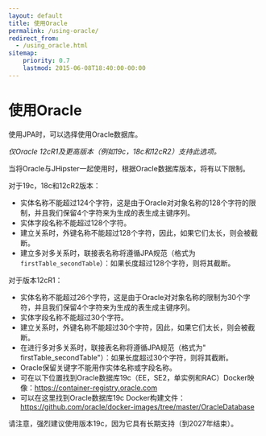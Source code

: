 ```yaml
---
layout: default
title: 使用Oracle
permalink: /using-oracle/
redirect_from:
  - /using_oracle.html
sitemap:
    priority: 0.7
    lastmod: 2015-06-08T18:40:00-00:00
---
```


# <i class="fa fa-database"></i> 使用Oracle

使用JPA时，可以选择使用Oracle数据库。

_仅Oracle 12cR1及更高版本（例如19c，18c和12cR2）支持此选项。_

当将Oracle与JHipster一起使用时，根据Oracle数据库版本，将有以下限制。

对于19c，18c和12cR2版本：

- 实体名称不能超过124个字符，这是由于Oracle对对象名称的128个字符的限制，并且我们保留4个字符来为生成的表生成主键序列。
- 实体字段名称不能超过128个字符。
- 建立关系时，外键名称不能超过128个字符，因此，如果它们太长，则会被截断。
- 建立多对多关系时，联接表名称将遵循JPA规范（格式为`firstTable_secondTable`）：如果长度超过128个字符，则将其截断。

对于版本12cR1：

- 实体名称不能超过26个字符，这是由于Oracle对对象名称的限制为30个字符，并且我们保留4个字符来为生成的表生成主键序列。
- 实体字段名称不能超过30个字符。
- 建立关系时，外键名称不能超过30个字符，因此，如果它们太长，则会被截断。
- 在进行多对多关系时，联接表名称将遵循JPA规范（格式为" firstTable_secondTable"）：如果长度超过30个字符，则将其截断。
- Oracle保留关键字不能用作实体名称或字段名称。
- 可在以下位置找到Oracle数据库19c（EE，SE2，单实例和RAC）Docker映像：https://container-registry.oracle.com
- 可以在这里找到Oracle数据库19c Docker构建文件：https://github.com/oracle/docker-images/tree/master/OracleDatabase

请注意，强烈建议使用版本19c，因为它具有长期支持（到2027年结束）。

<br/><br/><br/><br/><br/><br/><br/><br/><br/><br/>
